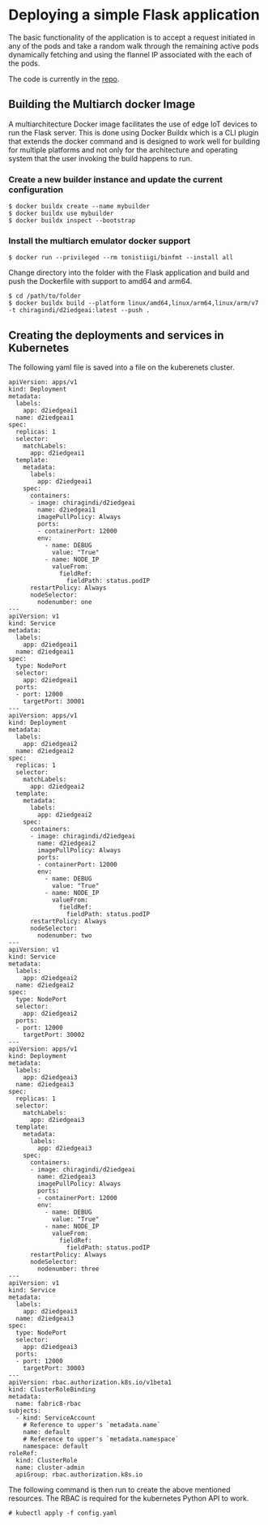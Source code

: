 # Deploying a simple Flask application

The basic functionality of the application is to accept a request initiated in any of the pods and take a random walk through the remaining active pods dynamically fetching and using the flannel IP associated with the each of the pods.

The code is currently in the [repo](www.github.com).
## Building the Multiarch docker Image

A multiarchitecture Docker image facilitates the use of edge IoT devices to run the Flask server.
This is done using Docker Buildx which is a CLI plugin that extends the docker command and is designed to work well for building for multiple platforms and not only for the architecture and operating system that the user invoking the build happens to run.

### Create a new builder instance and update the current configuration

```
$ docker buildx create --name mybuilder
$ docker buildx use mybuilder
$ docker buildx inspect --bootstrap
```
### Install the multiarch emulator docker support

```
$ docker run --privileged --rm tonistiigi/binfmt --install all
```
Change directory into the folder with the Flask application and build and push the Dockerfile with support to amd64 and arm64.

```
$ cd /path/to/folder
$ docker buildx build --platform linux/amd64,linux/arm64,linux/arm/v7 -t chiragindi/d2iedgeai:latest --push .
```

## Creating the deployments and services in Kubernetes

The following yaml file is saved into a file on the kuberenets cluster.

```
apiVersion: apps/v1
kind: Deployment
metadata:
  labels:
    app: d2iedgeai1
  name: d2iedgeai1
spec:
  replicas: 1
  selector:
    matchLabels:
      app: d2iedgeai1
  template:
    metadata:
      labels:
        app: d2iedgeai1
    spec:
      containers:
      - image: chiragindi/d2iedgeai
        name: d2iedgeai1
        imagePullPolicy: Always
        ports:
        - containerPort: 12000
        env:
          - name: DEBUG
            value: "True"
          - name: NODE_IP
            valueFrom:
              fieldRef:
                fieldPath: status.podIP
      restartPolicy: Always
      nodeSelector:
        nodenumber: one
---
apiVersion: v1
kind: Service
metadata:
  labels:
    app: d2iedgeai1
  name: d2iedgeai1
spec: 
  type: NodePort
  selector: 
    app: d2iedgeai1
  ports:
  - port: 12000
    targetPort: 30001
---
apiVersion: apps/v1
kind: Deployment
metadata:
  labels:
    app: d2iedgeai2
  name: d2iedgeai2
spec:
  replicas: 1
  selector:
    matchLabels:
      app: d2iedgeai2
  template:
    metadata:
      labels:
        app: d2iedgeai2
    spec:
      containers:
      - image: chiragindi/d2iedgeai
        name: d2iedgeai2
        imagePullPolicy: Always
        ports:
        - containerPort: 12000
        env:
          - name: DEBUG
            value: "True"
          - name: NODE_IP
            valueFrom:
              fieldRef:
                fieldPath: status.podIP
      restartPolicy: Always
      nodeSelector:
        nodenumber: two
---
apiVersion: v1
kind: Service
metadata:
  labels:
    app: d2iedgeai2
  name: d2iedgeai2
spec: 
  type: NodePort
  selector: 
    app: d2iedgeai2
  ports:
  - port: 12000
    targetPort: 30002
---
apiVersion: apps/v1
kind: Deployment
metadata:
  labels:
    app: d2iedgeai3
  name: d2iedgeai3
spec:
  replicas: 1
  selector:
    matchLabels:
      app: d2iedgeai3
  template:
    metadata:
      labels:
        app: d2iedgeai3
    spec:
      containers:
      - image: chiragindi/d2iedgeai
        name: d2iedgeai3
        imagePullPolicy: Always
        ports:
        - containerPort: 12000
        env:
          - name: DEBUG
            value: "True"
          - name: NODE_IP
            valueFrom:
              fieldRef:
                fieldPath: status.podIP
      restartPolicy: Always
      nodeSelector:
        nodenumber: three
---
apiVersion: v1
kind: Service
metadata:
  labels:
    app: d2iedgeai3
  name: d2iedgeai3
spec: 
  type: NodePort
  selector: 
    app: d2iedgeai3
  ports:
  - port: 12000
    targetPort: 30003
---
apiVersion: rbac.authorization.k8s.io/v1beta1
kind: ClusterRoleBinding
metadata:
  name: fabric8-rbac
subjects:
  - kind: ServiceAccount
    # Reference to upper's `metadata.name`
    name: default
    # Reference to upper's `metadata.namespace`
    namespace: default
roleRef:
  kind: ClusterRole
  name: cluster-admin
  apiGroup: rbac.authorization.k8s.io
```

The following command is then run to create the above mentioned resources. The RBAC is required for the kubernetes Python API to work. 

```
# kubectl apply -f config.yaml
```



